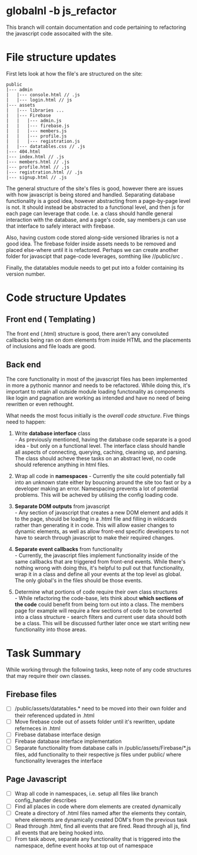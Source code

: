 # globalnl -b js_refactor
This branch will contain documentation and code pertaining to refactoring the javascript code assocaited with the site. 

# File structure updates
First lets look at how the file's are structured on the site:
```
public  
|--- admin  
|   |--- console.html // .js  
|   |--- login.html // js  
|--- assets  
|   |--- libraries ...  
|   |--- Firebase  
|   |   |--- admin.js  
|   |   |--- firebase.js  
|   |   |--- members.js  
|   |   |--- profile.js  
|   |   |--- registration.js  
|   |--- datatables.css // .js  
|--- 404.html  
|--- index.html // .js  
|--- members.html // .js  
|--- profile.html // .js  
|--- registration.html // .js   
|--- signup.html // .js 
```

The general structure of the site's files is good, however there are issues with how javascript is being stored and handled. Separating database functionality is a good idea, however abstracting from a page-by-page level is not. It should instead be abstracted to a functional level, and then js for each page can leverage that code. I.e. a class should handle general interaction with the database, and a page's code, say members.js can use that interface to safely interact with firebase.

Also, having custom code stored along-side versioned libraries is not a good idea. The firebase folder inside assets needs to be removed and placed else-where until it is refactored. Perhaps we can create another folder for javascipt that page-code leverages, somthing like //public/src .

Finally, the datatables module needs to get put into a folder containing its version number.

# Code structure Updates

## Front end ( Templating )
The front end (.html) structure is good, there aren't any convoluted callbacks being ran on dom elements from inside HTML and the placements of inclusions and file loads are good.

## Back end
The core functionality in most of the javascript files has been implemented in more a pythonic mannor and needs to be refactored. While doing this, it's important to retain all outside module loading functonality as components like login and pagnation are working as intended and have no need of being rewritten or even rethought.

What needs the most focus initially is the *overall code structure*. Five things need to happen:  

1. Write **database interface** class  
       - As previously mentioned, having the database code separate is a good idea - but only on a functional level. The interface class should handle all aspects of connecting, querying, caching, cleaning up, and parsing. The class should acheve these tasks on an abstract level, no code should reference anything in html files. 
       
2. Wrap all code in **namespaces**
       - Currently the site could potentially fall into an unknown state either by boucning around the site too fast or by a developer making an error. Namespacing prevents a lot of potential problems. This will be acheved by utilising the config loading code.  
       
3. **Separate DOM outputs** from javascript  
       - Any section of javascript that creates a new DOM element and adds it to the page, should be loading in a .html file and filling in wildcards rather than generating it in code. This will allow easier changes to dynamic elements, as well as allow front-end specific developers to not have to search through javascript to make their required changes.
       
4. **Separate event callbacks** from functionality  
       - Currently, the javascript files implement functionality inside of the same callbacks that are triggered from front-end events. While there's nothing wrong with doing this, it's helpful to pull out that functionality, wrap it in a class and define all your events at the top level as global. The only global's in the files should be those events.  
       
5. Determine what portions of code require their own class structures  
       - While refactoring the code-base, lets think about **which sections of the code** could benefit from being torn out into a class. The members page for example will require a few sections of code to be converted into a class structure - search filters and current user data should both be a class. This will be discussed further later once we start writing new functionality into those areas.  


# Task Summary
While working through the following tasks, keep note of any code structures that may require their own classes.

## Firebase files
- [ ] /public/assets/datatables.\* need to be moved into their own folder and their referenced updated in .html
- [ ] Move firebase code out of assets folder until it's rewritten, update referneces in .html
- [ ] Firebase database interface design
- [ ] Firebase database interface implementation
- [ ] Separate functionality from database calls in /public/assets/Firebase/\*.js files, add functionality to their respective js files under public/ where functionality leverages the interface

## Page Javascript
- [ ] Wrap all code in namespaces, i.e. setup all files like branch config_handler describes
- [ ] Find all places in code where dom elements are created dynamically
- [ ] Create a directory of .html files named after the elements they contain, where elements are dynamically created DOM's from the previous task
- [ ] Read through .html, find all events that are fired. Read through all js, find all events that are being hooked into.
- [ ] From task above, separate any functionality that is triggered into the namespace, define event hooks at top out of namespace
